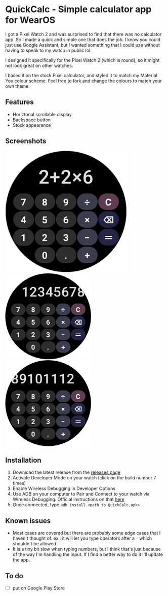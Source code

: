 # QuickCalc - Simple calculator app for WearOS

I got a Pixel Watch 2 and was surprised to find that there was no calculator app. So I made a quick and simple one that does the job. I know you could just use Google Assistant, but I wanted something that I could use without having to speak to my watch in public lol.

I designed it specifically for the Pixel Watch 2 (which is round), so it might not look great on other watches.

I based it on the stock Pixel calculator, and styled it to match my Material You colour scheme. Feel free to fork and change the colours to match your own theme.

## Features

- Horiztonal scrollable display
- Backspace button
- Stock appearance

## Screenshots

![main interface](readme/Screenshot_20231111_123128.png)
![scrolled left with long expression](readme/image.png)
![scrolled right with long expression](readme/image-1.png)

## Installation

1. Download the latest release from the [releases page](releases)
2. Activate Developer Mode on your watch (click on the build number 7 times)
3. Enable Wireless Debugging in Developer Options
4. Use ADB on your computer to Pair and Connect to your watch via Wireless Debugging. Official instructions on that [here](https://developer.android.com/training/wearables/get-started/debugging)
5. Once connected, type `adb install <path to QuickCalc.apk>`

## Known issues

- Most cases are covered but there are probably some edge cases that I haven't thought of. ex.: it will let you type operators after a `-` which shouldn't be allowed.
- It is a tiny bit slow when typing numbers, but I think that's just because of the way I'm handling the input. If I find a better way to do it I'll update the app.

## To do

- [ ] put on Google Play Store